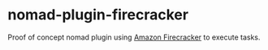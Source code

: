 # nomad-plugin-firecracker

Proof of concept nomad plugin using [Amazon Firecracker](https://firecracker-microvm.github.io/) to execute tasks.

